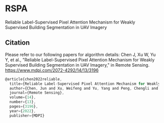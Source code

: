 # RSPA
Reliable Label-Supervised Pixel Attention Mechanism for Weakly Supervised Building Segmentation in UAV Imagery


## Citation
Please refer to our following papers for algorithm details:
Chen J, Xu W, Yu Y, et al., "Reliable Label-Supervised Pixel Attention Mechanism for Weakly Supervised Building Segmentation in UAV Imagery," in Remote Sensing.
https://www.mdpi.com/2072-4292/14/13/3196

```javascript
@article{chen2022reliable,
  title={Reliable Label-Supervised Pixel Attention Mechanism for Weakly Supervised Building Segmentation in UAV Imagery},
  author={Chen, Jun and Xu, Weifeng and Yu, Yang and Peng, Chengli and Gong, Wenping},
  journal={Remote Sensing},
  volume={14},
  number={13},
  pages={3196},
  year={2022},
  publisher={MDPI}

```
